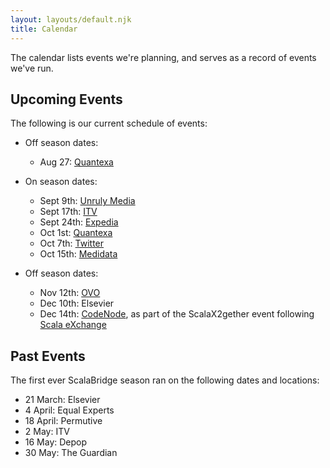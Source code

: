 ```yaml
---
layout: layouts/default.njk
title: Calendar
---
```

The calendar lists events we're planning, and serves as a record of events we've run.

## Upcoming Events

The following is our current schedule of events:

- Off season dates: 
  - Aug 27: [Quantexa](https://www.meetup.com/ScalaBridge-London/events/264124441/)

- On season dates:
  - Sept 9th: [Unruly Media](https://www.meetup.com/ScalaBridge-London/events/264245760/)
  - Sept 17th: [ITV](https://www.meetup.com/ScalaBridge-London/events/264336332/)
  - Sept 24th: [Expedia](https://www.meetup.com/ScalaBridge-London/events/264716127/)
  - Oct 1st: [Quantexa](https://www.meetup.com/ScalaBridge-London/events/264966773/)
  - Oct 7th: [Twitter](https://www.meetup.com/ScalaBridge-London/events/265319801/)
  - Oct 15th: [Medidata](https://www.meetup.com/ScalaBridge-London/events/265471279/)
  
- Off season dates:
  - Nov 12th: [OVO](https://www.meetup.com/ScalaBridge-London/events/265769705/)
  - Dec 10th: Elsevier
  - Dec 14th: [CodeNode](https://skillsmatter.com/conferences/12510-scalax2gether-community-day-2019), as part of the ScalaX2gether event following [Scala eXchange](https://skillsmatter.com/conferences/11987-scala-exchange-london-2019)
  
  


## Past Events

The first ever ScalaBridge season ran on the following dates and locations:

* 21 March: Elsevier
* 4 April: Equal Experts
* 18 April: Permutive
* 2 May: ITV
* 16 May: Depop
* 30 May: The Guardian

[quantexa]: https://www.quantexa.com/
